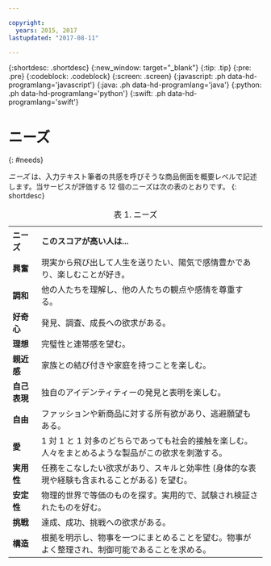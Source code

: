 ```yaml
---

copyright:
  years: 2015, 2017
lastupdated: "2017-08-11"

---
```


{:shortdesc: .shortdesc}
{:new_window: target="_blank"}
{:tip: .tip}
{:pre: .pre}
{:codeblock: .codeblock}
{:screen: .screen}
{:javascript: .ph data-hd-programlang='javascript'}
{:java: .ph data-hd-programlang='java'}
{:python: .ph data-hd-programlang='python'}
{:swift: .ph data-hd-programlang='swift'}

# ニーズ
{: #needs}

*ニーズ* は、入力テキスト筆者の共感を呼びそうな商品側面を概要レベルで記述します。当サービスが評価する 12 個のニーズは次の表のとおりです。
{: shortdesc}

<table>
  <caption>表 1. ニーズ</caption>
  <tr>
    <th style="text-align:left">ニーズ</th>
    <th style="text-align:left">このスコアが高い人は...</th>
  </tr>
  <tr>
    <td><strong>興奮</strong></td>
    <td>現実から飛び出して人生を送りたい、陽気で感情豊かであり、楽しむことが好き。</td>
  </tr>
  <tr>
    <td><strong>調和</strong></td>
    <td>他の人たちを理解し、他の人たちの観点や感情を尊重する。</td>
  </tr>
  <tr>
    <td><strong>好奇心</strong></td>
    <td>発見、調査、成長への欲求がある。</td>
  </tr>
  <tr>
    <td><strong>理想</strong></td>
    <td>完璧性と連帯感を望む。</td>
  </tr>
  <tr>
    <td><strong>親近感</strong></td>
    <td>家族との結び付きや家庭を持つことを楽しむ。</td>
  </tr>
  <tr>
    <td><strong>自己表現</strong></td>
    <td>独自のアイデンティティーの発見と表明を楽しむ。</td>
  </tr>
  <tr>
    <td><strong>自由</strong></td>
    <td>ファッションや新商品に対する所有欲があり、逃避願望もある。</td>
  </tr>
  <tr>
    <td><strong>愛</strong></td>
    <td>1 対 1 と 1 対多のどちらであっても社会的接触を楽しむ。人々をまとめるような製品がこの欲求を刺激する。</td>
  </tr>
  <tr>
    <td><strong>実用性</strong></td>
    <td>任務をこなしたい欲求があり、スキルと効率性 (身体的な表現や経験も含まれることがある) を望む。</td>
  </tr>
  <tr>
    <td><strong>安定性</strong></td>
    <td>物理的世界で等価のものを探す。実用的で、試験され検証されたものを好む。</td>
  </tr>
  <tr>
    <td><strong>挑戦</strong></td>
    <td>達成、成功、挑戦への欲求がある。</td>
  </tr>
  <tr>
    <td><strong>構造</strong></td>
    <td>根拠を明示し、物事を一つにまとめることを望む。物事がよく整理され、制御可能であることを求める。</td>
  </tr>
</table>
